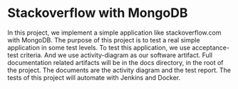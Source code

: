 # Stackoverflow with MongoDB

In this project, we implement a simple application like stackoverflow.com with MongoDB. The purpose of this project is to test a real simple application in some test levels.
To test this application, we use acceptance-test criteria. And we use activity-diagram as our software artifact.
Full documentation related artifacts will be in the docs directory, in the root of the project. The documents are the activity diagram and the test report.
The tests of this project will automate with Jenkins and Docker.

